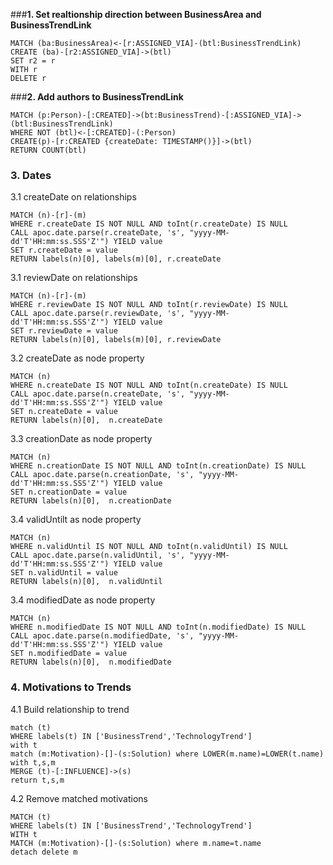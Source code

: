 ###**1. Set realtionship direction between BusinessArea and BusinessTrendLink**

	MATCH (ba:BusinessArea)<-[r:ASSIGNED_VIA]-(btl:BusinessTrendLink)
	CREATE (ba)-[r2:ASSIGNED_VIA]->(btl)
	SET r2 = r
	WITH r
	DELETE r

###**2. Add authors to BusinessTrendLink**

	MATCH (p:Person)-[:CREATED]->(bt:BusinessTrend)-[:ASSIGNED_VIA]->(btl:BusinessTrendLink)
	WHERE NOT (btl)<-[:CREATED]-(:Person)
	CREATE(p)-[r:CREATED {createDate: TIMESTAMP()}]->(btl)
	RETURN COUNT(btl)

### **3. Dates**

3.1 createDate on relationships

	MATCH (n)-[r]-(m) 
	WHERE r.createDate IS NOT NULL AND toInt(r.createDate) IS NULL
	CALL apoc.date.parse(r.createDate, 's', "yyyy-MM-dd'T'HH:mm:ss.SSS'Z'") YIELD value
	SET r.createDate = value
	RETURN labels(n)[0], labels(m)[0], r.createDate
	
3.1 reviewDate on relationships
	
	MATCH (n)-[r]-(m) 
	WHERE r.reviewDate IS NOT NULL AND toInt(r.reviewDate) IS NULL
	CALL apoc.date.parse(r.reviewDate, 's', "yyyy-MM-dd'T'HH:mm:ss.SSS'Z'") YIELD value
	SET r.reviewDate = value
	RETURN labels(n)[0], labels(m)[0], r.reviewDate

3.2 createDate as node property

	MATCH (n)
	WHERE n.createDate IS NOT NULL AND toInt(n.createDate) IS NULL
	CALL apoc.date.parse(n.createDate, 's', "yyyy-MM-dd'T'HH:mm:ss.SSS'Z'") YIELD value
	SET n.createDate = value
	RETURN labels(n)[0],  n.createDate

3.3 creationDate as node property

	MATCH (n)
	WHERE n.creationDate IS NOT NULL AND toInt(n.creationDate) IS NULL
	CALL apoc.date.parse(n.creationDate, 's', "yyyy-MM-dd'T'HH:mm:ss.SSS'Z'") YIELD value
	SET n.creationDate = value
	RETURN labels(n)[0],  n.creationDate

3.4 validUntilt as node property

	MATCH (n)
	WHERE n.validUntil IS NOT NULL AND toInt(n.validUntil) IS NULL
	CALL apoc.date.parse(n.validUntil, 's', "yyyy-MM-dd'T'HH:mm:ss.SSS'Z'") YIELD value
	SET n.validUntil = value
	RETURN labels(n)[0],  n.validUntil

3.4 modifiedDate as node property

	MATCH (n)
	WHERE n.modifiedDate IS NOT NULL AND toInt(n.modifiedDate) IS NULL
	CALL apoc.date.parse(n.modifiedDate, 's', "yyyy-MM-dd'T'HH:mm:ss.SSS'Z'") YIELD value
	SET n.modifiedDate = value
	RETURN labels(n)[0],  n.modifiedDate


### **4. Motivations to Trends**

4.1 Build relationship to trend

~~~~
match (t)
WHERE labels(t) IN ['BusinessTrend','TechnologyTrend']
with t
match (m:Motivation)-[]-(s:Solution) where LOWER(m.name)=LOWER(t.name)
with t,s,m
MERGE (t)-[:INFLUENCE]->(s)
return t,s,m
~~~~

4.2 Remove matched motivations
~~~~
MATCH (t)
WHERE labels(t) IN ['BusinessTrend','TechnologyTrend']
WITH t
MATCH (m:Motivation)-[]-(s:Solution) where m.name=t.name
detach delete m
~~~~
